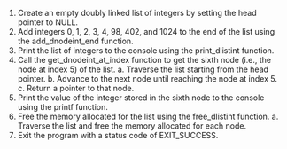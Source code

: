 1. Create an empty doubly linked list of integers by setting the head pointer to NULL.
2. Add integers 0, 1, 2, 3, 4, 98, 402, and 1024 to the end of the list using the add_dnodeint_end function.
3. Print the list of integers to the console using the print_dlistint function.
4. Call the get_dnodeint_at_index function to get the sixth node (i.e., the node at index 5) of the list.
    a. Traverse the list starting from the head pointer.
    b. Advance to the next node until reaching the node at index 5.
    c. Return a pointer to that node.
5. Print the value of the integer stored in the sixth node to the console using the printf function.
6. Free the memory allocated for the list using the free_dlistint function.
    a. Traverse the list and free the memory allocated for each node.
7. Exit the program with a status code of EXIT_SUCCESS.